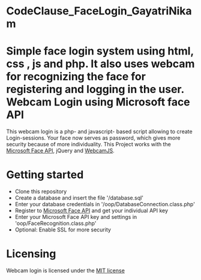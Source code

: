 # CodeClause_FaceLogin_GayatriNikam
Simple face login system using html,  css , js and php. It also uses webcam for recognizing the face for registering and logging in the user.
Webcam Login using Microsoft face API
============================

This webcam login is a php- and javascript- based script allowing to create Login-sessions. Your face now serves as password, which gives more security because of more individuality.
This Project works with the [Microsoft Face API](https://www.microsoft.com/cognitive-services/en-us/face-api), jQuery and [WebcamJS](https://github.com/jhuckaby/webcamjs).

# Getting started
* Clone this repository
* Create a database and insert the file '/database.sql'
* Enter your database credentials in '/oop/DatabaseConnection.class.php'
* Register to [Microsoft Face API](https://www.microsoft.com/cognitive-services/en-us/face-api) and get your individual API key
* Enter your Microsoft Face API key and settings in 'oop/FaceRecognition.class.php'
* Optional: Enable SSL for more security

# Licensing
Webcam login is licensed under the [MIT license](https://github.com/ammerzone/webcam-login/blob/master/LICENSE)
